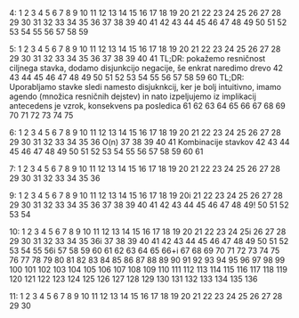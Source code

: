4:
1
2
3
4
5
6
7
8
9
10
11
12
13
14
15
16
17
18
19
20
21
22
23
24
25
26
27
28
29
30
31
32
33
34
35
36
37
38
39
40
41
42
43
44
45
46
47
48
49
50
51
52
53
54
55
56
57
58
59

5:
1
2
3
4
5
6
7
8
9
10
11
12
13
14
15
16
17
18
19
20
21
22
23
24
25
26
27
28
29
30
31
32
33
34
35
36
37
38
39
40
41 TL;DR: pokažemo resničnost ciljnega stavka, dodamo disjunkcijo negacije, še enkrat naredimo drevo
42
43
44
45
46
47
48
49
50
51
52
53
54
55
56
57
58
59
60 TL;DR: Uporabljamo stavke sledi namesto disjuknkcij, ker je bolj intuitivno, imamo agendo (množica resničnih dejstev) in nato izpeljujemo iz implikacij
    antecedens je vzrok, konsekvens pa posledica
61
62
63
64
65
66
67
68
69
70
71
72
73
74
75

6:
1
2
3
4
5
6
7
8
9
10
11
12
13
14
15
16
17
18
19
20
21
22
23
24
25
26
27
28
29
30
31
32
33
34
35
36 O(n)
37
38
39
40
41 Kombinacije stavkov
42
43
44
45
46
47
48
49
50
51
52
53
54
55
56
57
58
59
60
61

7:
1
2
3
4
5
6
7
8
9
10
11
12
13
14
15
16
17
18
19
20
21
22
23
24
25
26
27
28
29
30
31
32
33
34
35
36

9:
1
2
3
4
5
6
7
8
9
10
11
12
13
14
15
16
17
18
19
20i
21
22
23
24
25
26
27
28
29
30
31
32
33
34
35
36
37
38
39
40
41
42
43
44
45
46
47
48
49!
50
51
52
53
54

10:
1
2
3
4
5
6
7
8
9
10
11
12
13
14
15
16
17
18
19
20
21
22
23
24
25i
26
27
28
29
30
31
32
33
34
35
36i
37
38
39
40
41
42
43
44
45
46
47
48
49
50
51
52
53
54
55
56i
57
58
59
60
61
62
63
64
65
66+i
67
68
69
70
71
72
73
74
75
76
77
78
79
80
81
82
83
84
85
86
87
88
89
90
91
92
93
94
95
96
97
98
99
100
101
102
103
104
105
106
107
108
109
110
111
112
113
114
115
116
117
118
119
120
121
122
123
124
125
126
127
128
129
130
131
132
133
134
135
136

11:
1
2
3
4
5
6
7
8
9
10
11
12
13
14
15
16
17
18
19
20
21
22
23
24
25
26
27
28
29
30
